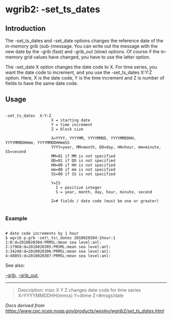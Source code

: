 # wgrib2: -set_ts_dates

## Introduction

The -set_ts_dates and -set_date options
changes the reference date of the in-memory grib (sub-)message. You can write out the message
with the new date by the -grib (fast) and
-grib_out (slow) options. Of course if the in-memory
grid values have changed, you have to use the latter option.

The -set_date X option changes the date code to X.
For time series, you want the date code to increment, and you use the
-set_ts_dates X:Y:Z option. Here, X is the date code,
Y is the time increment and Z is number of fields to have the same
date code.

## Usage

```

-set_ts_dates  X:Y:Z
                    X = starting date
                    Y = time increment
                    Z = block size

                    X=YYYY, YYYYMM, YYYYMMDD, YYYYMMDDHH, YYYYMMDDHHmm, YYYYMMDDHHmmSS
                    YYYY=year, MM=month, DD=day, HH=hour, mm=minute, SS=second
                    MM=01 if MM is not specified
                    DD=01 if DD is not specified
                    HH=00 if HH is not specified
                    mm=00 if mm is not specified
                    SS=00 if SS is not specified

                    Y=IS
                      I = positive integer
                      S = year, month, day, hour, minute, second

                    Z=# fields / date code (must be one or greater)


```

### Example

```

# date code increments by 1 hour
$ wgrib p.grb -set\_ts\_dates 2010020304:1hour:1
1:0:d=2010020304:PRMSL:mean sea level:anl:
2:17960:d=2010020305:PRSML:mean sea level:anl:
3:34248:d=2010020306:PRMSL:mean sea level:anl:
4:48055:d=2010020307:PRMSL:mean sea level:anl:

```

See also:

[-grib](grib.html),
[-grib_out](grib_out.html),

---

> Description: misc X Y Z changes date code for time series X=YYYYMMDDHH(mmss) Y=dtime Z=#msgs/date

_Docs derived from <https://www.cpc.ncep.noaa.gov/products/wesley/wgrib2/set_ts_dates.html>_
